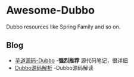 # Awesome-Dubbo
Dubbo resources like Spring Family and so on.

## Blog
*  [芋道源码-Dubbo](http://svip.iocoder.cn/categories/Dubbo/) -**强烈推荐** 源代码笔记，很详细
* [Dubbo源码解析](https://segmentfault.com/blog/dubboanalysis) -Dubbo源码解读

